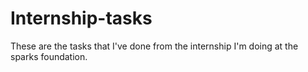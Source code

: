 # Internship-tasks
These are the tasks that I've done from the internship I'm doing at the sparks foundation.

